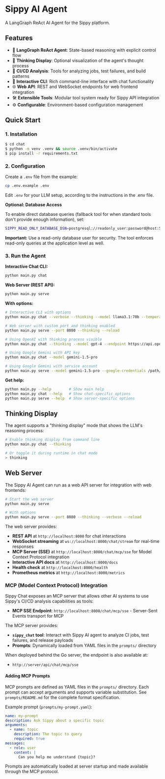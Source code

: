 # Sippy AI Agent

A LangGraph ReAct AI Agent for the Sippy platform.

## Features

- 🤖 **LangGraph ReAct Agent**: State-based reasoning with explicit control flow
- 🧠 **Thinking Display**: Optional visualization of the agent's thought process
- 🔧 **CI/CD Analysis**: Tools for analyzing jobs, test failures, and build patterns
- 💬 **Interactive CLI**: Rich command-line interface with chat functionality
- 🌐 **Web API**: REST and WebSocket endpoints for web frontend integration
- 🛠️ **Extensible Tools**: Modular tool system ready for Sippy API integration
- ⚙️ **Configurable**: Environment-based configuration management

## Quick Start

### 1. Installation

```bash
$ cd chat
$ python -m venv .venv && source .venv/bin/activate
$ pip install -r requirements.txt
```

### 2. Configuration

Create a `.env` file from the example:

```bash
cp .env.example .env
```

Edit `.env` for your LLM setup, according to the instructions in the
.env file.

**Optional: Database Access**

To enable direct database queries (fallback tool for when standard tools don't provide enough information), set:

```bash
SIPPY_READ_ONLY_DATABASE_DSN=postgresql://readonly_user:password@host:5432/sippy
```

**Important:** Use a read-only database user for security. The tool enforces read-only queries at the application level as well.

### 3. Run the Agent

**Interactive Chat CLI:**
```bash
python main.py chat
```

**Web Server (REST API):**
```bash
python main.py serve
```

**With options:**

```bash
# Interactive CLI with options
python main.py chat --verbose --thinking --model llama3.1:70b --temperature 0.2

# Web server with custom port and thinking enabled
python main.py serve --port 8080 --thinking --reload

# Using OpenAI with thinking process visible
python main.py chat --thinking --model gpt-4 --endpoint https://api.openai.com/v1

# Using Google Gemini with API key
python main.py chat --model gemini-1.5-pro

# Using Google Gemini with service account
python main.py serve --model gemini-1.5-pro --google-credentials /path/to/credentials.json
```

**Get help:**
```bash
python main.py --help        # Show main help
python main.py chat --help   # Show chat-specific options
python main.py serve --help  # Show server-specific options
```

## Thinking Display

The agent supports a "thinking display" mode that shows the LLM's reasoning process:

```bash
# Enable thinking display from command line
python main.py chat --thinking

# Or toggle it during runtime in chat mode
> thinking
```

## Web Server

The Sippy AI Agent can run as a web API server for integration with web frontends:

```bash
# Start the web server
python main.py serve

# With options
python main.py serve --port 8080 --thinking --verbose --reload
```

The web server provides:
- **REST API** at `http://localhost:8000` for chat interactions
- **WebSocket streaming** at `ws://localhost:8000/chat/stream` for real-time responses
- **MCP Server (SSE)** at `http://localhost:8000/chat/mcp/sse` for Model Context Protocol integration
- **Interactive API docs** at `http://localhost:8000/docs`
- **Health check** at `http://localhost:8000/health`
- **Prometheus metrics** at `http://localhost:8000/metrics`

### MCP (Model Context Protocol) Integration

Sippy Chat exposes an MCP server that allows other AI systems to use Sippy's CI/CD analysis capabilities as tools:

- **MCP SSE Endpoint**: `http://localhost:8000/chat/mcp/sse` - Server-Sent Events transport for MCP

The MCP server provides:
- **`sippy_chat` tool**: Interact with Sippy AI agent to analyze CI jobs, test failures, and release payloads
- **Prompts**: Dynamically loaded from YAML files in the `prompts/` directory

When deployed behind the Go server, the endpoint is also available at:
- `http://server/api/chat/mcp/sse`

#### Adding MCP Prompts

MCP prompts are defined as YAML files in the `prompts/` directory. Each prompt can accept arguments and supports variable substitution. See `prompts/README.md` for the complete format specification.

Example prompt (`prompts/my-prompt.yaml`):
```yaml
name: my-prompt
description: Ask Sippy about a specific topic
arguments:
  - name: topic
    description: The topic to query
    required: true
messages:
  - role: user
    content: |
      Can you help me understand {topic}?
```

Prompts are automatically loaded at server startup and made available through the MCP protocol.
